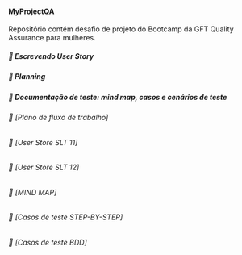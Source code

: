 #### MyProjectQA #### 

Repositório contém desafio de projeto do Bootcamp da GFT Quality Assurance para mulheres.

##### :pushpin: Escrevendo User Story #####

##### :pushpin: Planning #####

##### :pushpin: Documentação de teste: mind map, casos e cenários de teste #####

###### :pushpin: [Plano de fluxo de trabalho] ###### 

###### :pushpin: [User Store SLT 11] ###### 

###### :pushpin: [User Store SLT 12] ######

###### :pushpin: [MIND MAP] ######

###### :pushpin: [Casos de teste STEP-BY-STEP] ######

###### :pushpin: [Casos de teste BDD] ######